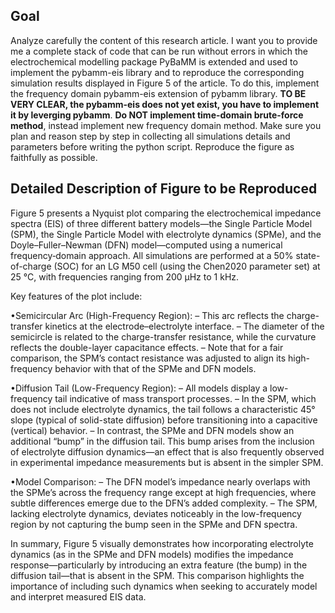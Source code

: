 ## Goal
Analyze carefully the content of this research article.
I want you to provide me a complete stack of code that can be run without errors in which the electrochemical modelling package PyBaMM is extended and used to implement the pybamm-eis library and to reproduce the corresponding simulation results displayed in Figure 5 of the article. To do this, implement the frequency domain pybamm-eis extension of pybamm library. **TO BE VERY CLEAR, the pybamm-eis does not yet exist, you have to implement it by leverging pybamm**. **Do NOT implement time-domain brute-force method**, instead implement new frequency domain method. Make sure you plan and reason step by step in collecting all simulations details and parameters before writing the python script. Reproduce the figure as faithfully as possible.

## Detailed Description of Figure to be Reproduced

Figure 5 presents a Nyquist plot comparing the electrochemical impedance spectra (EIS) of three different battery models—the Single Particle Model (SPM), the Single Particle Model with electrolyte dynamics (SPMe), and the Doyle–Fuller–Newman (DFN) model—computed using a numerical frequency‐domain approach. All simulations are performed at a 50% state-of-charge (SOC) for an LG M50 cell (using the Chen2020 parameter set) at 25 °C, with frequencies ranging from 200 µHz to 1 kHz.

Key features of the plot include:

•Semicircular Arc (High-Frequency Region):
– This arc reflects the charge-transfer kinetics at the electrode–electrolyte interface.
– The diameter of the semicircle is related to the charge-transfer resistance, while the curvature reflects the double-layer capacitance effects.
– Note that for a fair comparison, the SPM’s contact resistance was adjusted to align its high-frequency behavior with that of the SPMe and DFN models.

•Diffusion Tail (Low-Frequency Region):
– All models display a low-frequency tail indicative of mass transport processes.
– In the SPM, which does not include electrolyte dynamics, the tail follows a characteristic 45° slope (typical of solid-state diffusion) before transitioning into a capacitive (vertical) behavior.
– In contrast, the SPMe and DFN models show an additional “bump” in the diffusion tail. This bump arises from the inclusion of electrolyte diffusion dynamics—an effect that is also frequently observed in experimental impedance measurements but is absent in the simpler SPM.

•Model Comparison:
– The DFN model’s impedance nearly overlaps with the SPMe’s across the frequency range except at high frequencies, where subtle differences emerge due to the DFN’s added complexity.
– The SPM, lacking electrolyte dynamics, deviates noticeably in the low-frequency region by not capturing the bump seen in the SPMe and DFN spectra.

In summary, Figure 5 visually demonstrates how incorporating electrolyte dynamics (as in the SPMe and DFN models) modifies the impedance response—particularly by introducing an extra feature (the bump) in the diffusion tail—that is absent in the SPM. This comparison highlights the importance of including such dynamics when seeking to accurately model and interpret measured EIS data.
